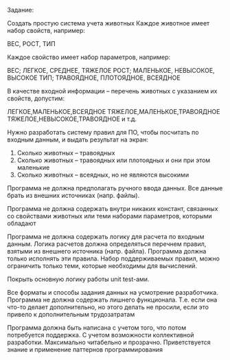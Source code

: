 Задание:

Создать простую система учета животных
Каждое животное имеет набор свойств, например:

ВЕС, РОСТ, ТИП

Каждое свойство имеет набор параметров, например:

ВЕС; ЛЕГКОЕ, СРЕДНЕЕ, ТЯЖЕЛОЕ
РОСТ; МАЛЕНЬКОЕ, НЕВЫСОКОЕ, ВЫСОКОЕ
ТИП; ТРАВОЯДНОЕ, ПЛОТОЯДНОЕ, ВСЕЯДНОЕ

В качестве входной информации – перечень животных с указанием их свойств, допустим:

ЛЕГКОЕ,МАЛЕНЬКОЕ,ВСЕЯДНОЕ
ТЯЖЕЛОЕ,МАЛЕНЬКОЕ,ТРАВОЯДНОЕ
ТЯЖЕЛОЕ,НЕВЫСОКОЕ,ТРАВОЯДНОЕ и т.д.

Нужно разработать систему правил для ПО, чтобы посчитать по входным данным, и выдать
результат на экран:
1. Сколько животных – травоядных
2. Сколько животных – травоядных или плотоядных и они при этом маленькие
3. Сколько животных – всеядных, но не являются высокими

Программа не должна предполагать ручного ввода данных. Все данные брать из внешних
источниках (напр. файлы).

Программа не должна содержать внутри никаких констант, связанных со свойствами животных
или теми наборами параметров, которыми обладают

Программа не должна содержать логику для расчета по входным данным. Логика расчетов
должна определяться перечнем правил, взятыми из внешнего источника (напр. файла).
Программа должна только исполнять эти правила. Набор поддерживаемых правил, можно
ограничить только теми, которые необходимы для вычислений.

Покрыть основную логику работы unit test-ами.

Все форматы и способы задания данных на усмотрение разработчика. Программа не должна
содержать лишнего функционала.
Т.е. если она что-то делает дополнительно, но этого делать не просили, если это привело к
дополнительным трудозатратам

Программа должна быть написана с учетом того, что потом потребуется поддержка. С учетом
возможности коллективной разработки.
Максимально читабельно и прозрачно. Приветствуется знание и применение паттернов
программирования